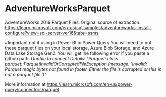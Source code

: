 # AdventureWorksParquet
AdventureWorks 2019 Parquet Files. Original source of extraction: https://learn.microsoft.com/en-us/sql/samples/adventureworks-install-configure?view=sql-server-ver16&tabs=ssms

#Important not if using in Power BI or Power Query
You will need to put these parquet files on your local storage, Azure Blob Storage, and Azure Data Lake Storage Gen2. You will get the following error if you paste a github path: 
_Unable to connect
Details: "Parquet: class parquet::ParquetInvalidOrCorruptedFileException (message: 'Invalid: Parquet magic bytes not found in footer. Either the file is corrupted or this is not a parquet file.')"_

More information at https://learn.microsoft.com/en-us/power-query/connectors/parquet 
